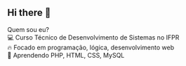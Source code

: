 ## Hi there 👋

<!--
**gabriel0als/gabriel0als** is a ✨ _special_ ✨ repository because its `README.md` (this file) appears on your GitHub profile.

Here are some ideas to get you started:

- 🔭 I’m currently working on ...
- 🌱 I’m currently learning ...
- 👯 I’m looking to collaborate on ...
- 🤔 I’m looking for help with ...
- 💬 Ask me about ...
- 📫 How to reach me: ...
- 😄 Pronouns: ...
- ⚡ Fun fact: ...
-->

Quem sou eu? <br>
💻 Curso Técnico de Desenvolvimento de Sistemas no IFPR <br>
🔥 Focado em programação, lógica, desenvolvimento web <br>
🚀 Aprendendo PHP, HTML, CSS, MySQL

